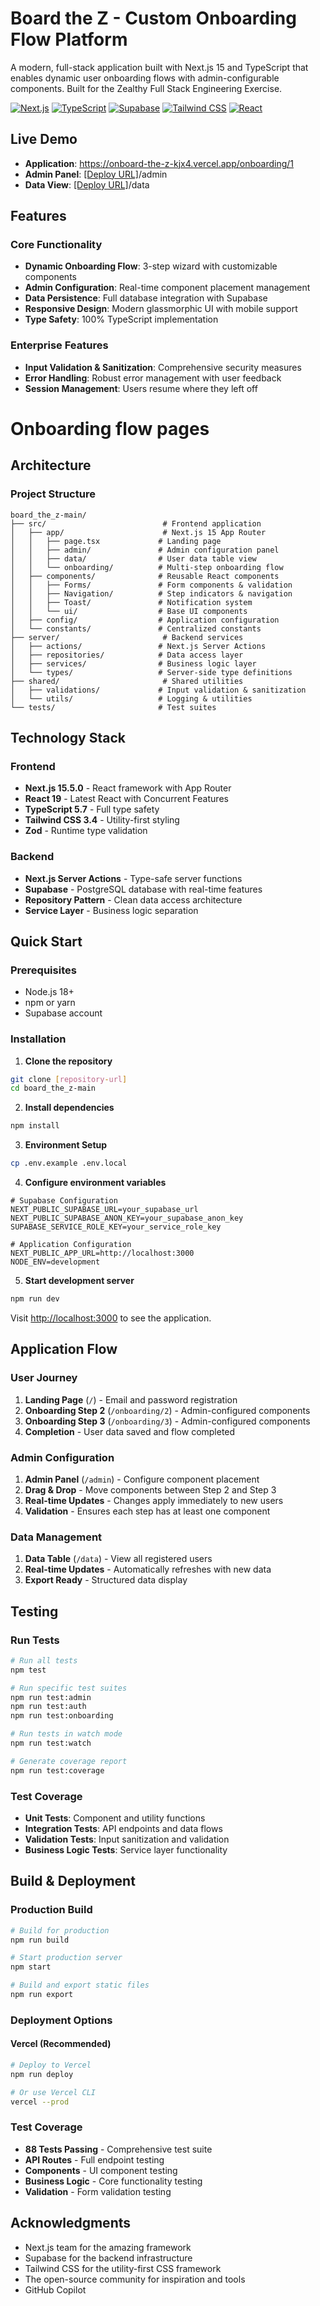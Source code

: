 # Board the Z - Custom Onboarding Flow Platform

A modern, full-stack application built with Next.js 15 and TypeScript that enables dynamic user onboarding flows with admin-configurable components. Built for the Zealthy Full Stack Engineering Exercise.

[![Next.js](https://img.shields.io/badge/Next.js-15.5.0-black)](https://nextjs.org/)
[![TypeScript](https://img.shields.io/badge/TypeScript-5.0-blue)](https://www.typescriptlang.org/)
[![Supabase](https://img.shields.io/badge/Supabase-Database-green)](https://supabase.com/)
[![Tailwind CSS](https://img.shields.io/badge/Tailwind%20CSS-4.0-38B2AC)](https://tailwindcss.com/)
[![React](https://img.shields.io/badge/React-19.1.0-61DAFB)](https://reactjs.org/)

## Live Demo

- **Application**: https://onboard-the-z-kjx4.vercel.app/onboarding/1
- **Admin Panel**: [[Deploy URL]](https://onboard-the-z-kjx4.vercel.app/onboarding/1)/admin
- **Data View**: [[Deploy URL]](https://onboard-the-z-kjx4.vercel.app/onboarding/1)/data

## Features

### Core Functionality
- **Dynamic Onboarding Flow**: 3-step wizard with customizable components
- **Admin Configuration**: Real-time component placement management
- **Data Persistence**: Full database integration with Supabase
- **Responsive Design**: Modern glassmorphic UI with mobile support
- **Type Safety**: 100% TypeScript implementation

### Enterprise Features
- **Input Validation & Sanitization**: Comprehensive security measures
- **Error Handling**: Robust error management with user feedback
- **Session Management**: Users resume where they left off

# Onboarding flow pages
## Architecture

### Project Structure
```
board_the_z-main/
├── src/                          # Frontend application
│   ├── app/                      # Next.js 15 App Router
│   │   ├── page.tsx             # Landing page
│   │   ├── admin/               # Admin configuration panel
│   │   ├── data/                # User data table view
│   │   └── onboarding/          # Multi-step onboarding flow
│   ├── components/              # Reusable React components
│   │   ├── Forms/               # Form components & validation
│   │   ├── Navigation/          # Step indicators & navigation
│   │   ├── Toast/               # Notification system
│   │   └── ui/                  # Base UI components
│   ├── config/                  # Application configuration
│   └── constants/               # Centralized constants
├── server/                       # Backend services
│   ├── actions/                 # Next.js Server Actions
│   ├── repositories/            # Data access layer
│   ├── services/                # Business logic layer
│   └── types/                   # Server-side type definitions
├── shared/                       # Shared utilities
│   ├── validations/             # Input validation & sanitization
│   └── utils/                   # Logging & utilities
└── tests/                       # Test suites
```

## Technology Stack

### Frontend
- **Next.js 15.5.0** - React framework with App Router
- **React 19** - Latest React with Concurrent Features
- **TypeScript 5.7** - Full type safety
- **Tailwind CSS 3.4** - Utility-first styling
- **Zod** - Runtime type validation

### Backend
- **Next.js Server Actions** - Type-safe server functions
- **Supabase** - PostgreSQL database with real-time features
- **Repository Pattern** - Clean data access architecture
- **Service Layer** - Business logic separation

## Quick Start

### Prerequisites
- Node.js 18+ 
- npm or yarn
- Supabase account

### Installation

1. **Clone the repository**
```bash
git clone [repository-url]
cd board_the_z-main
```

2. **Install dependencies**
```bash
npm install
```

3. **Environment Setup**
```bash
cp .env.example .env.local
```

4. **Configure environment variables**
```env
# Supabase Configuration
NEXT_PUBLIC_SUPABASE_URL=your_supabase_url
NEXT_PUBLIC_SUPABASE_ANON_KEY=your_supabase_anon_key
SUPABASE_SERVICE_ROLE_KEY=your_service_role_key

# Application Configuration
NEXT_PUBLIC_APP_URL=http://localhost:3000
NODE_ENV=development
```

5. **Start development server**
```bash
npm run dev
```

Visit [http://localhost:3000](http://localhost:3000) to see the application.

## Application Flow

### User Journey
1. **Landing Page** (`/`) - Email and password registration
2. **Onboarding Step 2** (`/onboarding/2`) - Admin-configured components
3. **Onboarding Step 3** (`/onboarding/3`) - Admin-configured components
4. **Completion** - User data saved and flow completed

### Admin Configuration
1. **Admin Panel** (`/admin`) - Configure component placement
2. **Drag & Drop** - Move components between Step 2 and Step 3
3. **Real-time Updates** - Changes apply immediately to new users
4. **Validation** - Ensures each step has at least one component

### Data Management
1. **Data Table** (`/data`) - View all registered users
2. **Real-time Updates** - Automatically refreshes with new data
3. **Export Ready** - Structured data display

## Testing

### Run Tests
```bash
# Run all tests
npm test

# Run specific test suites
npm run test:admin
npm run test:auth
npm run test:onboarding

# Run tests in watch mode
npm run test:watch

# Generate coverage report
npm run test:coverage
```

### Test Coverage
- **Unit Tests**: Component and utility functions
- **Integration Tests**: API endpoints and data flows
- **Validation Tests**: Input sanitization and validation
- **Business Logic Tests**: Service layer functionality

## Build & Deployment

### Production Build
```bash
# Build for production
npm run build

# Start production server
npm start

# Build and export static files
npm run export
```

### Deployment Options

#### Vercel (Recommended)
```bash
# Deploy to Vercel
npm run deploy

# Or use Vercel CLI
vercel --prod
```


### Test Coverage
- **88 Tests Passing** - Comprehensive test suite
- **API Routes** - Full endpoint testing
- **Components** - UI component testing
- **Business Logic** - Core functionality testing
- **Validation** - Form validation testing

## Acknowledgments

- Next.js team for the amazing framework
- Supabase for the backend infrastructure
- Tailwind CSS for the utility-first CSS framework
- The open-source community for inspiration and tools
- GitHub Copilot
